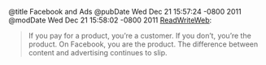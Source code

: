 @title Facebook and Ads
@pubDate Wed Dec 21 15:57:24 -0800 2011
@modDate Wed Dec 21 15:58:02 -0800 2011
<a href="http://www.readwriteweb.com/archives/facebook_wants_you_to_know_all_about_its_ads.php">ReadWriteWeb</a>:

>If you pay for a product, you’re a customer. If you don’t, you’re the product. On Facebook, you are the product. The difference between content and advertising continues to slip.
